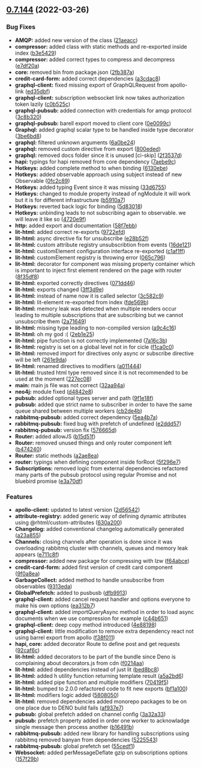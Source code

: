 ## [0.7.144](https://github.com/rxdi/mono/compare/3be6bd839d6bafb949f6af0f299020f86c70a4ca...v0.7.144) (2022-03-26)


### Bug Fixes

* **AMQP:** added new version of the class ([21aeacc](https://github.com/rxdi/mono/commit/21aeaccfb12f278a00aec4747c98503473bec17d))
* **compressor:** added class with static methods and re-exported inside index ([b3e5429](https://github.com/rxdi/mono/commit/b3e54297dd78749bac964e56c64cbf16a22bcbef))
* **compressor:** added correct types to compress and decompress ([e7df20a](https://github.com/rxdi/mono/commit/e7df20a5d768d11939f192a66139b306b2deaf16))
* **core:** removed bin from package.json ([2fb387a](https://github.com/rxdi/mono/commit/2fb387a752daa7e109f842fc0049b3e2abb6d37e))
* **credit-card-form:** added correct dependencies ([a3cdac8](https://github.com/rxdi/mono/commit/a3cdac815b01abcbfddd3157868cf1eadce743bc))
* **graphql-client:** fixed missing export of GraphQLRequest from apollo-link ([ed35dbf](https://github.com/rxdi/mono/commit/ed35dbf99869ef25634f1307b6e819d742bd140c))
* **graphql-client:** subscription websocket link now takes authorization token lazily ([c0b525c](https://github.com/rxdi/mono/commit/c0b525c9ce86b7f56ccbaee804dd1d14103ee69e))
* **graphql-pubsub:** added connection with credentials for amqp protocol ([3c8b320](https://github.com/rxdi/mono/commit/3c8b320f199503fed3e9e4cfd28660c5a3ad2de1))
* **graphql-pubsub:** barell export moved to client core ([0e0099c](https://github.com/rxdi/mono/commit/0e0099caf6653e61693c519eae2c22de35fcd14e))
* **Graphql:** added graphql scalar type to be handled inside type decorator ([3be6bd8](https://github.com/rxdi/mono/commit/3be6bd839d6bafb949f6af0f299020f86c70a4ca))
* **graphql:** filtered unknown arguments ([6a0be24](https://github.com/rxdi/mono/commit/6a0be241a119d2a417994477354ff8450c977526))
* **graphql:** removed custom directive from export ([800eded](https://github.com/rxdi/mono/commit/800eded6dbec7493a24845f3ed93f6b4d4a18594))
* **graphql:** removed docs folder since it is unused [ci-skip] ([2f3537d](https://github.com/rxdi/mono/commit/2f3537d5198b042e6b57594ab43f016fca5e01f0))
* **hapi:** typings for hapi removed from core dependency ([7aebe9c](https://github.com/rxdi/mono/commit/7aebe9c68b559fb2bd4b1f8b6407eb251adc08f9))
* **Hotkeys:** added complete method to when binding ([6130ebe](https://github.com/rxdi/mono/commit/6130ebe68919a91eadc0acacc1c0306abf2ce781))
* **Hotkeys:** added observable approach using subject instead of new Observable ([0fc2c89](https://github.com/rxdi/mono/commit/0fc2c89c8bc7bdf848a100ddbbf41d13d4bdfc41))
* **Hotkeys:** added typing Event since it was missing ([33d6755](https://github.com/rxdi/mono/commit/33d67559adfc304d25786e29b4c15a0226f8ef3f))
* **Hotkeys:** changed to module property instead of ngModule it will work but it is for different infrastructure ([b5910a7](https://github.com/rxdi/mono/commit/b5910a7d18a041493b7916fe760ea0b7db471031))
* **Hotkeys:** reverted back logic for binding ([5d83018](https://github.com/rxdi/mono/commit/5d830181d6a5ed611e5ff06f861a9501cb45e6bf))
* **Hotkeys:** unbinding leads to not subscribing again to observable. we will leave it like so ([4720e9f](https://github.com/rxdi/mono/commit/4720e9f608f15fbb63404c162017607b6020d715))
* **http:** added export and documentation ([58f7ebb](https://github.com/rxdi/mono/commit/58f7ebbfcbb43939d9eeb6c48e6ac037a5d7b547))
* **lit-html:** added correct re-exports ([9722efd](https://github.com/rxdi/mono/commit/9722efd025721e1b14fdd94d16b29f22537dcacb))
* **lit-html:** async directive fix for unsubscribe ([e28b52f](https://github.com/rxdi/mono/commit/e28b52f57c2e56c85c00380a0e64735fccf33685))
* **lit-html:** custom attribute registry unsubscribtion from events ([16de121](https://github.com/rxdi/mono/commit/16de121a6e4dc1cb265f63299e8342c94a0b4456))
* **lit-html:** customElement configuration interface re-exported ([c1af1ff](https://github.com/rxdi/mono/commit/c1af1ffce18c52ef2ea438b63c9fa5c2d84201b5))
* **lit-html:** customElement registry is throwing error ([065c796](https://github.com/rxdi/mono/commit/065c7962cd1f8407b9dac4fd60219663e1531634))
* **lit-html:** decorator for component  was missing property container which is important to inject first element rendered on the page with router ([8f35df8](https://github.com/rxdi/mono/commit/8f35df80eb47925ef9f88d90bc8534142ea0057c))
* **lit-html:** exported correctly directives ([071dd46](https://github.com/rxdi/mono/commit/071dd46ef626e73f4f346b8bd56ecb2de2d57882))
* **lit-html:** exports changed ([3ff3d9e](https://github.com/rxdi/mono/commit/3ff3d9e8e9c0f8d110ee65e577a4be9a68f28fa0))
* **lit-html:** instead of name now it is called selector ([3c582c9](https://github.com/rxdi/mono/commit/3c582c90ce3f53e0d870f84cff9f5c186515398a))
* **lit-html:** lit-element re-exported from index ([fde569b](https://github.com/rxdi/mono/commit/fde569b1a4863d5ea6e9a5378985920ca8ed6dbc))
* **lit-html:** memory leak was detected when multiple renders occur leading to multiple subscriptions that are subscribing but we cannot unsubscribe them ([2a71649](https://github.com/rxdi/mono/commit/2a7164940b1b6c68cebc29a8444f40fb2e6eabb5))
* **lit-html:** missing type leading to non-compiled version ([a9c4c16](https://github.com/rxdi/mono/commit/a9c4c16ef4e661745d852324f34004daf6fc25c8))
* **lit-html:** oh my god :( ([2eb1e25](https://github.com/rxdi/mono/commit/2eb1e25e96e57669e1decfb34f5ed1e8b6983d01))
* **lit-html:** pipe function is not correctly implemented ([7a16c3b](https://github.com/rxdi/mono/commit/7a16c3b1fcb3e4df18e33850415c411f94c20a4f))
* **lit-html:** registry is set on a global level not in for cicle ([f1ca0c0](https://github.com/rxdi/mono/commit/f1ca0c00d5418210e1e61c19daed5cbd3dfe183d))
* **lit-html:** removed import for directives only async or subscribe directive will be left ([261e9da](https://github.com/rxdi/mono/commit/261e9da94f8be056b3c1912049701f871454ddbc))
* **lit-html:** renamed directives to modifiers ([a011444](https://github.com/rxdi/mono/commit/a0114449339fa49ef466e8cbb0bac6ebf1fe18f2))
* **lit-html:** trusted html type removed since it is not recommended to be used at the moment ([227ec08](https://github.com/rxdi/mono/commit/227ec0883cfff11d1cbe363ce534e81b306cefc6))
* **main:** main js file was not correct ([32aa94a](https://github.com/rxdi/mono/commit/32aa94a4cae09daadb4287ced9b331ea9ce67b2e))
* **neo4j:** module fixed ([d4842e8](https://github.com/rxdi/mono/commit/d4842e8e86b851a69c46d18ccca6f31fd11f76e8))
* **pubsub:** added optional types server and path ([9f1e18f](https://github.com/rxdi/mono/commit/9f1e18f3eab8e5172ea7a7e3e2a97a1914d95c09))
* **pubsub:** added que strict name to subscriber in order to have the same queue shared between multiple workers ([cb2de4b](https://github.com/rxdi/mono/commit/cb2de4b96f27ca8f95fae2d02f359e4fd349365a))
* **rabbitmq-pubsub:** added correct dependency ([5ea4b7a](https://github.com/rxdi/mono/commit/5ea4b7af70fc7ed754195b508e48352f60f7310c))
* **rabbitmq-pubsub:** fixed bug with prefetch of undefined ([e2ddd57](https://github.com/rxdi/mono/commit/e2ddd5702d2dad24ce2bc576e7bdcea2aaa3c3a6))
* **rabbitmq-pubsub:** version fix ([576665d](https://github.com/rxdi/mono/commit/576665dc9a04cabe13690072d2683cb272b918dd))
* **Router:** added allowJS ([b15d51f](https://github.com/rxdi/mono/commit/b15d51faf1f7d0bc1709411e44a6e3cdc346d411))
* **Router:** removed unused things and only router component left ([b474240](https://github.com/rxdi/mono/commit/b4742405f4af74eff341261d3f95429a64da9216))
* **Router:** static methods ([a2ae8ea](https://github.com/rxdi/mono/commit/a2ae8ea589880f91694609dd49ebcb6fed45b584))
* **router:** typings when defining component inside forRoot ([5f296e7](https://github.com/rxdi/mono/commit/5f296e7bd618d07e08efd444e4a125b4ed17a630))
* **Subscriptions:** removed logic from external dependencies refactored many parts of the pubsub protocol using regular Promise and not bluebird promise ([e3a70df](https://github.com/rxdi/mono/commit/e3a70dfd68885fc5f9742a289be5af3f748f2d99))


### Features

* **apollo-client:** updated to latest version ([2d56542](https://github.com/rxdi/mono/commit/2d5654232648a7347c8b5b5612f2bce991f4ea09))
* **attribute-registry:** added generic way of defining dynamic attributes using @rhtml/custom-attributes ([630a200](https://github.com/rxdi/mono/commit/630a20083648412b79dfd63f6f7728728b408efa))
* **Changelog:** added conventional changelog automatically generated ([a23a855](https://github.com/rxdi/mono/commit/a23a855e2ac67aa5bc375e3147fed1a7fc5751a6))
* **Channels:** closing channels after operation is done since it was overloading rabbitmq cluster with channels, queues and memory leak appears ([e711c8f](https://github.com/rxdi/mono/commit/e711c8f87aad4644ee720ccac048a8ede90392bb))
* **compressor:** added new package for compressing with lzw ([f64abce](https://github.com/rxdi/mono/commit/f64abce780824064a8ec9e960bd476cce884333d))
* **credit-card-form:** added first version of credit card component ([9f0a8ea](https://github.com/rxdi/mono/commit/9f0a8ea4637f085f8c05df6577b48d64f3f45183))
* **GarbageCollect:** added method to handle unsubscribe from observables ([9313eda](https://github.com/rxdi/mono/commit/9313eda88a7f6b4fce7873931b680218a10c8b7c))
* **GlobalPrefetch:** added to pusbusb ([dfb9913](https://github.com/rxdi/mono/commit/dfb9913d82c604e95ca99ab6eb89b05203434eff))
* **graphql-client:** added cancel request handler and options everyone to make his own options ([ea312b7](https://github.com/rxdi/mono/commit/ea312b74b0f0c9c7717c45a3a033ec76fb250aec))
* **graphql-client:** added importQueryAsync method in order to load async documents when we use compression for example ([c44b651](https://github.com/rxdi/mono/commit/c44b651fe2f859c378e918d9c0286cfa3dcb4d6b))
* **graphql-client:** deep copy method introduced ([4e88198](https://github.com/rxdi/mono/commit/4e881984308d3ad51b5cae434a8c0203ddd051ab))
* **graphql-client:** little modification to remove extra dependency react not using barrel export from apollo ([f38f011](https://github.com/rxdi/mono/commit/f38f011f3393c0f4a8a0da345df5f84a9698c01b))
* **hapi, core:** added decorator Route to define post and get requests ([92caf6c](https://github.com/rxdi/mono/commit/92caf6c720d97752cc23286dc97dbb3d503f921f))
* **lit-html:** added decorators to be part of the bundle since Deno is complaining about decorators.js from cdn ([f0214aa](https://github.com/rxdi/mono/commit/f0214aa2860b2e1b7bb2227ca8992cba4eca2948))
* **lit-html:** added dependencies instead of just lit ([bed8bc8](https://github.com/rxdi/mono/commit/bed8bc8abdf2d8a090e676e2464566bbbbbd67ee))
* **lit-html:** added h utility function returning template result ([a5a2bd6](https://github.com/rxdi/mono/commit/a5a2bd62cf534150ac051bb901c23f16ee119cbc))
* **lit-html:** added pipe function and multiple modifiers ([70419f5](https://github.com/rxdi/mono/commit/70419f5bd4606a46b9c46072b4bf24ddeff9fcd7))
* **lit-html:** bumped to 2.0.0 refactored code to fit new exports ([bf1a100](https://github.com/rxdi/mono/commit/bf1a100cd1c95dfa115278546b19147b9eab2110))
* **lit-html:** modifiers logic added ([5808050](https://github.com/rxdi/mono/commit/5808050c71f778a379e6d88986deb980383302ec))
* **lit-html:** removed dependencies added monorepo packages to be on one place due to DENO build fails ([af937e7](https://github.com/rxdi/mono/commit/af937e7379b3e11b621becae3efbb16aa84b4f28))
* **pubsub:** global prefetch added on channel config ([3a32a33](https://github.com/rxdi/mono/commit/3a32a33af44a49099f0156c519b1155877fcbad6))
* **pubsub:** prefetch property added in order one worker to acknowladge single message then process another ([b16491b](https://github.com/rxdi/mono/commit/b16491b1586a9a5ae6c5e32407d57f7c8347b4f6))
* **rabbitmq-pubsub:** added new library for handling subscriptions using rabbitmq removed banyan from dependencies ([5225543](https://github.com/rxdi/mono/commit/522554302c5f61f81278392b4f0688aae1738794))
* **rabbitmq-pubsub:** global prefetch set ([55cedf1](https://github.com/rxdi/mono/commit/55cedf1f72d394229019aa54fd96c950c86a1dbc))
* **Websocket:** added perMessageDeflate gzip on subscriptions options ([157f29b](https://github.com/rxdi/mono/commit/157f29bddf0e5aeb997d6bed642206076e679439))



